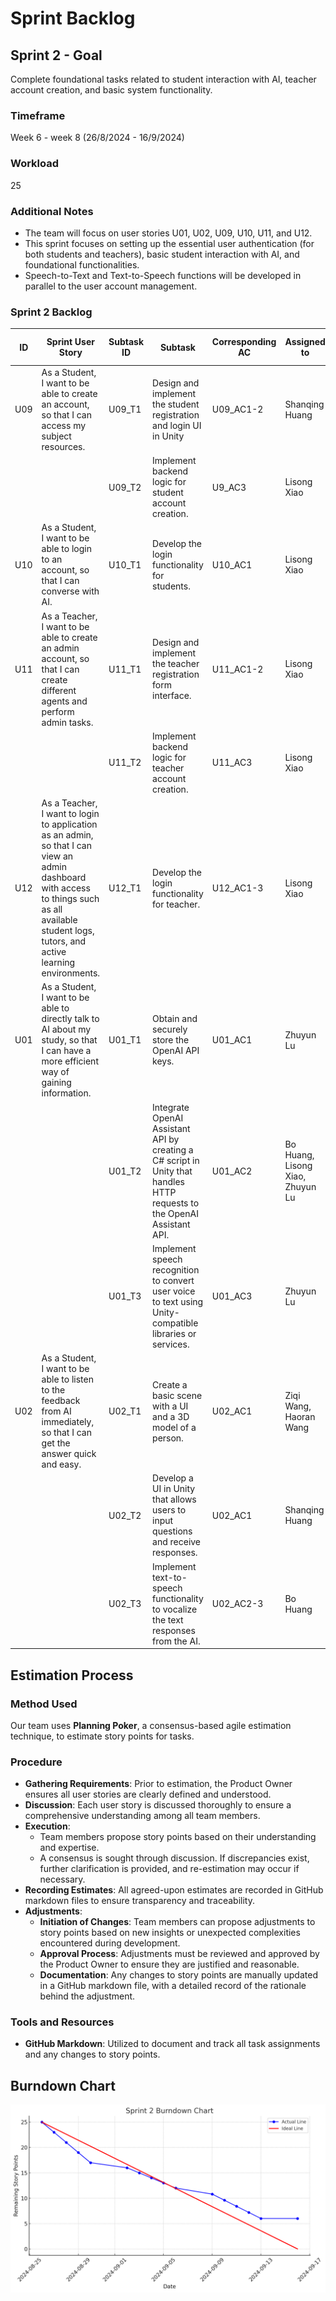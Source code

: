 # Sprint Backlog

## Sprint 2 - Goal

Complete foundational tasks related to student interaction with AI, teacher account creation, and basic system functionality.

### Timeframe

Week 6 - week 8 (26/8/2024 - 16/9/2024)

### Workload

25

### Additional Notes

- The team will focus on user stories U01, U02, U09, U10, U11, and U12.
- This sprint focuses on setting up the essential user authentication (for both students and teachers), basic student interaction with AI, and foundational functionalities.
- Speech-to-Text and Text-to-Speech functions will be developed in parallel to the user account management.

### Sprint 2 Backlog

| ID  | Sprint User Story                                                                                                                                                                                   | Subtask ID | Subtask                                                                                                                 | Corresponding AC | Assigned to                      | Priority | Estimation (story points) | Dependencies |
| --- | --------------------------------------------------------------------------------------------------------------------------------------------------------------------------------------------------- | ---------- | ----------------------------------------------------------------------------------------------------------------------- | ---------------- | -------------------------------- | -------- | ------------------------- | ------------ |
| U09 | As a Student, I want to be able to create an account, so that I can access my subject resources.                                                                                                    | U09_T1     | Design and implement the student registration and login UI in Unity                                                     | U09_AC1-2        | Shanqing Huang                   | High     | 1                         | -            |
|     |                                                                                                                                                                                                     | U09_T2     | Implement backend logic for student account creation.                                                                   | U9_AC3           | Lisong Xiao                      | Medium   | 1                         | U09_T1       |
| U10 | As a Student, I want to be able to login to an account, so that I can converse with AI.                                                                                                             | U10_T1     | Develop the login functionality for students.                                                                           | U10_AC1          | Lisong Xiao                      | High     | 1                         | U09_T2       |
| U11 | As a Teacher, I want to be able to create an admin account, so that I can create different agents and perform admin tasks.                                                                          | U11_T1     | Design and implement the teacher registration form interface.                                                           | U11_AC1-2        | Lisong Xiao                      | High     | 1                         | -            |
|     |                                                                                                                                                                                                     | U11_T2     | Implement backend logic for teacher account creation.                                                                   | U11_AC3          | Lisong Xiao                      | Medium   | 1                         | U11_T1       |
| U12 | As a Teacher, I want to login to application as an admin, so that I can view an admin dashboard with access to things such as all available student logs, tutors, and active learning environments. | U12_T1     | Develop the login functionality for teacher.                                                                            | U12_AC1-3        | Lisong Xiao                      | High     | 1                         | U11_T2       |
| U01 | As a Student, I want to be able to directly talk to AI about my study, so that I can have a more efficient way of gaining information.                                                              | U01_T1     | Obtain and securely store the OpenAI API keys.                                                                          | U01_AC1          | Zhuyun Lu                        | High     | 2                         | -            |
|     |                                                                                                                                                                                                     | U01_T2     | Integrate OpenAI Assistant API by creating a C# script in Unity that handles HTTP requests to the OpenAI Assistant API. | U01_AC2          | Bo Huang, Lisong Xiao, Zhuyun Lu | High     | 6                         | U01_T1       |
|     |                                                                                                                                                                                                     | U01_T3     | Implement speech recognition to convert user voice to text using Unity-compatible libraries or services.                | U01_AC3          | Zhuyun Lu                        | High     | 3                         | U01_T2       |
| U02 | As a Student, I want to be able to listen to the feedback from AI immediately, so that I can get the answer quick and easy.                                                                         | U02_T1     | Create a basic scene with a UI and a 3D model of a person.                                                              | U02_AC1          | Ziqi Wang, Haoran Wang           | High     | 2                         | -            |
|     |                                                                                                                                                                                                     | U02_T2     | Develop a UI in Unity that allows users to input questions and receive responses.                                       | U02_AC1          | Shanqing Huang                   | High     | 3                         | U02_T1       |
|     |                                                                                                                                                                                                     | U02_T3     | Implement text-to-speech functionality to vocalize the text responses from the AI.                                      | U02_AC2-3        | Bo Huang                         | High     | 3                         | U02_T2       |

## Estimation Process

### Method Used

Our team uses **Planning Poker**, a consensus-based agile estimation technique, to estimate story points for tasks.

### Procedure

- **Gathering Requirements**: Prior to estimation, the Product Owner ensures all user stories are clearly defined and understood.
- **Discussion**: Each user story is discussed thoroughly to ensure a comprehensive understanding among all team members.
- **Execution**:
  - Team members propose story points based on their understanding and expertise.
  - A consensus is sought through discussion. If discrepancies exist, further clarification is provided, and re-estimation may occur if necessary.
- **Recording Estimates**: All agreed-upon estimates are recorded in GitHub markdown files to ensure transparency and traceability.
- **Adjustments**:
  - **Initiation of Changes**: Team members can propose adjustments to story points based on new insights or unexpected complexities encountered during development.
  - **Approval Process**: Adjustments must be reviewed and approved by the Product Owner to ensure they are justified and reasonable.
  - **Documentation**: Any changes to story points are manually updated in a GitHub markdown file, with a detailed record of the rationale behind the adjustment.

### Tools and Resources

- **GitHub Markdown**: Utilized to document and track all task assignments and any changes to story points.

## Burndown Chart

![Burndown Chart](/docs/Sprint2/Sprint2BurndownChart.png)
